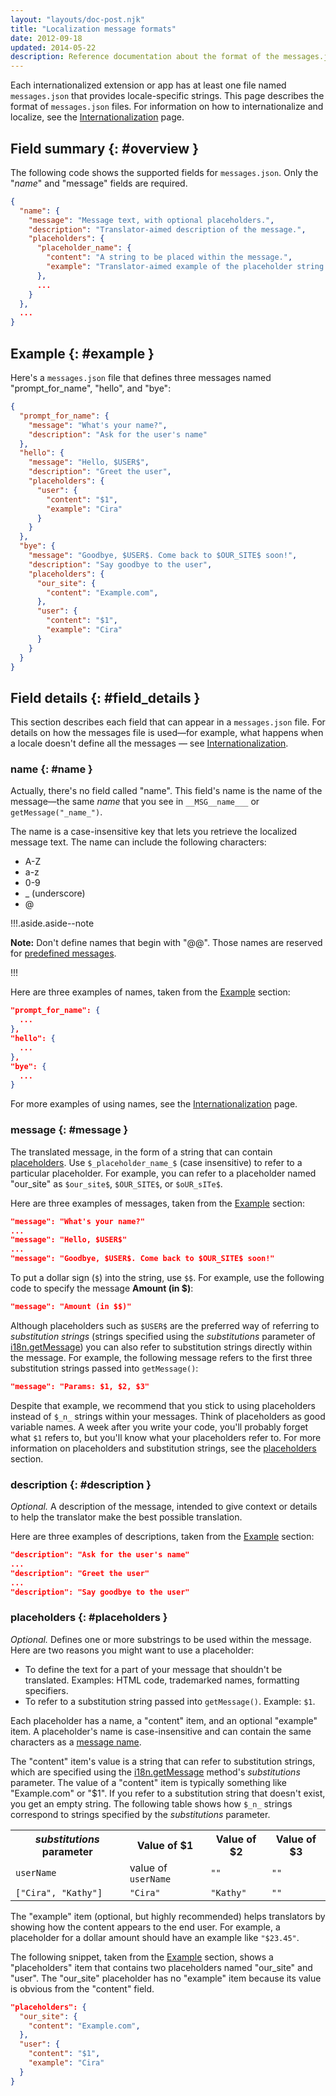 ```yaml
---
layout: "layouts/doc-post.njk"
title: "Localization message formats"
date: 2012-09-18
updated: 2014-05-22
description: Reference documentation about the format of the messages.json file for Chrome Extensions.
---
```


Each internationalized extension or app has at least one file named `messages.json` that provides
locale-specific strings. This page describes the format of `messages.json` files. For information on
how to internationalize and localize, see the [Internationalization][1] page.

## Field summary {: #overview }

The following code shows the supported fields for `messages.json`. Only the "_name_" and "message"
fields are required.

```json
{
  "name": {
    "message": "Message text, with optional placeholders.",
    "description": "Translator-aimed description of the message.",
    "placeholders": {
      "placeholder_name": {
        "content": "A string to be placed within the message.",
        "example": "Translator-aimed example of the placeholder string."
      },
      ...
    }
  },
  ...
}
```

## Example {: #example }

Here's a `messages.json` file that defines three messages named "prompt_for_name", "hello", and
"bye":

```json
{
  "prompt_for_name": {
    "message": "What's your name?",
    "description": "Ask for the user's name"
  },
  "hello": {
    "message": "Hello, $USER$",
    "description": "Greet the user",
    "placeholders": {
      "user": {
        "content": "$1",
        "example": "Cira"
      }
    }
  },
  "bye": {
    "message": "Goodbye, $USER$. Come back to $OUR_SITE$ soon!",
    "description": "Say goodbye to the user",
    "placeholders": {
      "our_site": {
        "content": "Example.com",
      },
      "user": {
        "content": "$1",
        "example": "Cira"
      }
    }
  }
}
```

## Field details {: #field_details }

This section describes each field that can appear in a `messages.json` file. For details on how the
messages file is used—for example, what happens when a locale doesn't define all the messages —
see [Internationalization][1].

### name {: #name }

Actually, there's no field called "name". This field's name is the name of the message—the same
_name_ that you see in `__MSG__name___` or `getMessage("_name_")`.

The name is a case-insensitive key that lets you retrieve the localized message text. The name can
include the following characters:

- A-Z
- a-z
- 0-9
- \_ (underscore)
- @

!!!.aside.aside--note

**Note:** Don't define names that begin with "@@". Those names are reserved for [predefined messages][7].

!!!

Here are three examples of names, taken from the [Example][8] section:

```json
"prompt_for_name": {
  ...
},
"hello": {
  ...
},
"bye": {
  ...
}
```

For more examples of using names, see the [Internationalization][1] page.

### message {: #message }

The translated message, in the form of a string that can contain [placeholders][5]. Use
`$_placeholder_name_$` (case insensitive) to refer to a particular placeholder. For example, you can
refer to a placeholder named "our_site" as `$our_site$`, `$OUR_SITE$`, or `$oUR_sITe$`.

Here are three examples of messages, taken from the [Example][8] section:

```json
"message": "What's your name?"
...
"message": "Hello, $USER$"
...
"message": "Goodbye, $USER$. Come back to $OUR_SITE$ soon!"
```

To put a dollar sign (`$`) into the string, use `$$`. For example, use the following code to specify
the message **Amount (in \$)**:

```json
"message": "Amount (in $$)"
```

Although placeholders such as `$USER$` are the preferred way of referring to _substitution strings_
(strings specified using the _substitutions_ parameter of [i18n.getMessage][12]) you can also refer
to substitution strings directly within the message. For example, the following message refers to
the first three substitution strings passed into `getMessage()`:

```json
"message": "Params: $1, $2, $3"
```

Despite that example, we recommend that you stick to using placeholders instead of `$_n_` strings
within your messages. Think of placeholders as good variable names. A week after you write your
code, you'll probably forget what `$1` refers to, but you'll know what your placeholders refer to.
For more information on placeholders and substitution strings, see the [placeholders][5] section.

### description {: #description }

_Optional._ A description of the message, intended to give context or details to help the translator
make the best possible translation.

Here are three examples of descriptions, taken from the [Example][8] section:

```json
"description": "Ask for the user's name"
...
"description": "Greet the user"
...
"description": "Say goodbye to the user"
```

### placeholders {: #placeholders }

_Optional._ Defines one or more substrings to be used within the message. Here are two reasons you
might want to use a placeholder:

- To define the text for a part of your message that shouldn't be translated. Examples: HTML code,
  trademarked names, formatting specifiers.
- To refer to a substitution string passed into `getMessage()`. Example: `$1`.

Each placeholder has a name, a "content" item, and an optional "example" item. A placeholder's name
is case-insensitive and can contain the same characters as a [message name][2].

The "content" item's value is a string that can refer to substitution strings, which are specified
using the [i18n.getMessage][12] method's _substitutions_ parameter. The value of a "content" item is
typically something like "Example.com" or "\$1". If you refer to a substitution string that doesn't
exist, you get an empty string. The following table shows how `$_n_` strings correspond to strings
specified by the _substitutions_ parameter.

<table class="simple"><tbody><tr><th><em>substitutions</em> parameter</th><th>Value of $1</th><th>Value of $2</th><th>Value of $3</th></tr><tr><td><code>userName</code></td><td>value of <code>userName</code></td><td><code>""</code></td><td><code>""</code></td></tr><tr><td><code>["Cira", "Kathy"]</code></td><td><code>"Cira"</code></td><td><code>"Kathy"</code></td><td><code>""</code></td></tr></tbody></table>

The "example" item (optional, but highly recommended) helps translators by showing how the content
appears to the end user. For example, a placeholder for a dollar amount should have an example like
`"$23.45"`.

The following snippet, taken from the [Example][8] section, shows a "placeholders" item that
contains two placeholders named "our_site" and "user". The "our_site" placeholder has no "example"
item because its value is obvious from the "content" field.

```json
"placeholders": {
  "our_site": {
    "content": "Example.com",
  },
  "user": {
    "content": "$1",
    "example": "Cira"
  }
}
```

[1]: /docs/extensions/reference/i18n
[2]: #name
[3]: #message
[4]: #description
[5]: #placeholders
[7]: /docs/extensions/reference/i18n#overview-predefined
[8]: #example
[12]: /docs/extensions/reference/i18n#method-getMessage